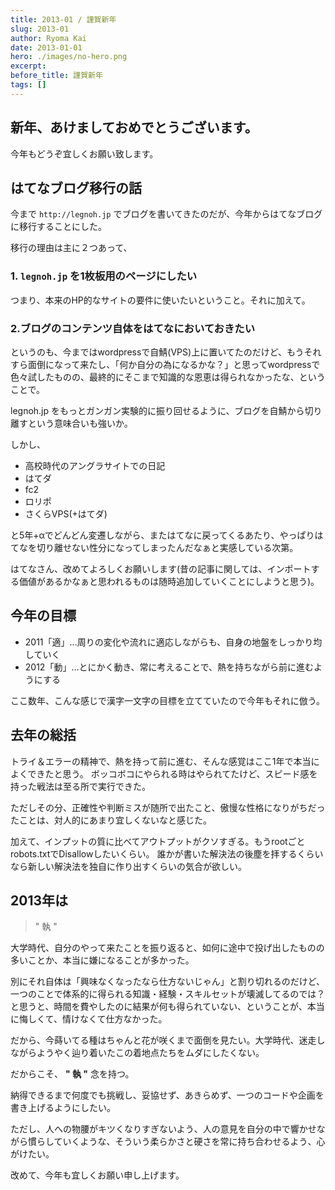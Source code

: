 ```yaml
---
title: 2013-01 / 謹賀新年
slug: 2013-01
author: Ryoma Kai
date: 2013-01-01
hero: ./images/no-hero.png
excerpt: 
before_title: 謹賀新年
tags: []
---
```


## 新年、あけましておめでとうございます。

今年もどうぞ宜しくお願い致します。

## はてなブログ移行の話

今まで `http://legnoh.jp` でブログを書いてきたのだが、今年からはてなブログに移行することにした。

移行の理由は主に２つあって、

### 1. `legnoh.jp` を1枚板用のページにしたい

つまり、本来のHP的なサイトの要件に使いたいということ。それに加えて。

### 2.ブログのコンテンツ自体をはてなにおいておきたい

というのも、今まではwordpressで自鯖(VPS)上に置いてたのだけど、もうそれすら面倒になって来たし、「何か自分の為になるかな？」と思ってwordpressで色々試したものの、最終的にそこまで知識的な恩恵は得られなかったな、ということで。

legnoh.jp をもっとガンガン実験的に振り回せるように、ブログを自鯖から切り離すという意味合いも強いか。

しかし、

- 高校時代のアングラサイトでの日記
- はてダ
- fc2
- ロリポ
- さくらVPS(+はてダ)

と5年+αでどんどん変遷しながら、またはてなに戻ってくるあたり、やっぱりはてなを切り離せない性分になってしまったんだなぁと実感している次第。

はてなさん、改めてよろしくお願いします(昔の記事に関しては、インポートする価値があるかなぁと思われるものは随時追加していくことにしようと思う)。

## 今年の目標

- 2011「適」…周りの変化や流れに適応しながらも、自身の地盤をしっかり均していく
- 2012「動」…とにかく動き、常に考えることで、熱を持ちながら前に進むようにする

ここ数年、こんな感じで漢字一文字の目標を立てていたので今年もそれに倣う。

## 去年の総括

トライ＆エラーの精神で、熱を持って前に進む、そんな感覚はここ1年で本当によくできたと思う。
ボッコボコにやられる時はやられてたけど、スピード感を持った戦法は至る所で実行できた。

ただしその分、正確性や判断ミスが随所で出たこと、傲慢な性格になりがちだったことは、対人的にあまり宜しくないなと感じた。

加えて、インプットの質に比べてアウトプットがクソすぎる。もうrootごとrobots.txtでDisallowしたいくらい。
誰かが書いた解決法の後塵を拝するくらいなら新しい解決法を独自に作り出すくらいの気合が欲しい。

## 2013年は

> " 執 "

大学時代、自分のやって来たことを振り返ると、如何に途中で投げ出したものの多いことか、本当に嫌になることが多かった。

別にそれ自体は「興味なくなったなら仕方ないじゃん」と割り切れるのだけど、一つのことで体系的に得られる知識・経験・スキルセットが壊滅してるのでは？と思うと、時間を費やしたのに結果が何も得られていない、ということが、本当に悔しくて、情けなくて仕方なかった。

だから、今蒔いてる種はちゃんと花が咲くまで面倒を見たい。大学時代、迷走しながらようやく辿り着いたこの着地点たちをムダにしたくない。

だからこそ、 **" 執 "** 念を持つ。

納得できるまで何度でも挑戦し、妥協せず、あきらめず、一つのコードや企画を書き上げるようにしたい。

ただし、人への物腰がキツくなりすぎないよう、人の意見を自分の中で響かせながら慣らしていくような、そういう柔らかさと硬さを常に持ち合わせるよう、心がけたい。

改めて、今年も宜しくお願い申し上げます。
